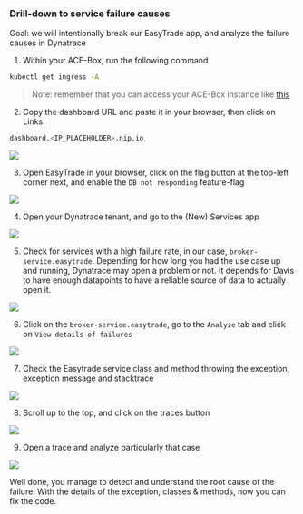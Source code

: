 ### Drill-down to service failure causes

Goal: we will intentionally break our EasyTrade app, and analyze the failure causes in Dynatrace

1. Within your ACE-Box, run the following command

```bash
kubectl get ingress -A
```

> Note: remember that you can access your ACE-Box instance like [this](../01_get-started/3_add_use_case.md#access-your-ace-box-instance)

2. Copy the dashboard URL and paste it in your browser, then click on Links:

```bash
dashboard.<IP_PLACEHOLDER>.nip.io
```

![](./img/ace-dashboard.png)

3. Open EasyTrade in your browser, click on the flag button at the top-left corner next, and enable the `DB not responding` feature-flag

![](./img/db-not-responding.png)

4. Open your Dynatrace tenant, and go to the (New) Services app

![](./img/services-app.png)

5. Check for services with a high failure rate, in our case, `broker-service.easytrade`. Depending for how long you had the use case up and running, Dynatrace may open a problem or not. It depends for Davis to have enough datapoints to have a reliable source of data to actually open it.

![](./img/broker-service-fr.png)

6. Click on the `broker-service.easytrade`, go to the `Analyze` tab and click on `View details of failures`

![](./img/view-details-of-failures.png)

7. Check the Easytrade service class and method throwing the exception, exception message and stacktrace

![](./img/exception.png)

8. Scroll up to the top, and click on the traces button

![](./img/traces.png)

9. Open a trace and analyze particularly that case

![](./img/trace.png)

Well done, you manage to detect and understand the root cause of the failure. With the details of the exception, classes & methods, now you can fix the code.


